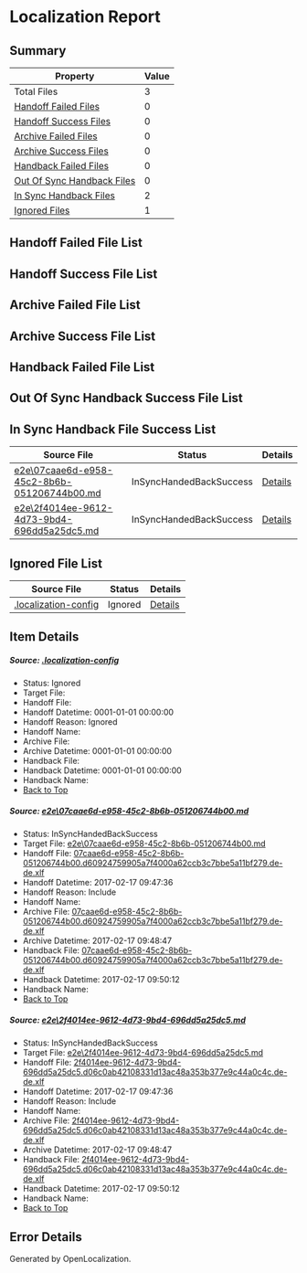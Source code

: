 # <a name='report-top'></a> Localization Report

## Summary
 Property | Value 
 -------- | ----- 
 Total Files | 3
[ Handoff Failed Files ](#handoff-failed-list)| 0
[ Handoff Success Files ](#handoff-success-list)| 0
[ Archive Failed Files ](#archive-failed-list)| 0
[ Archive Success Files ](#archive-success-list)| 0
[ Handback Failed Files ](#handback-failed-list)| 0
[ Out Of Sync Handback Files ](#outofsync-handback-success-list)| 0
[ In Sync Handback Files ](#insync-handback-success-list)| 2
[ Ignored Files ](#ignored-list)| 1

## <a name='handoff-failed-list'></a> Handoff Failed File List

## <a name='handoff-success-list'></a> Handoff Success File List

## <a name='archive-failed-list'></a> Archive Failed File List

## <a name='archive-success-list'></a> Archive Success File List

## <a name='handback-failed-list'></a> Handback Failed File List

## <a name='outofsync-handback-success-list'></a> Out Of Sync Handback Success File List

## <a name='insync-handback-success-list'></a> In Sync Handback File Success List
 Source File | Status | Details 
 ----------- | ------ | ------- 
 [e2e\07caae6d-e958-45c2-8b6b-051206744b00.md](https://github.com/OpenLocalizationTestOrg/ol-test0/blob/ee8c0880584989d568ddbbdc3d7c2822b7555266/e2e/07caae6d-e958-45c2-8b6b-051206744b00.md) | InSyncHandedBackSuccess | [Details](#1105cb7c8a8efee1cd907959e24ab96c9ee958e81)
 [e2e\2f4014ee-9612-4d73-9bd4-696dd5a25dc5.md](https://github.com/OpenLocalizationTestOrg/ol-test0/blob/ee8c0880584989d568ddbbdc3d7c2822b7555266/e2e/2f4014ee-9612-4d73-9bd4-696dd5a25dc5.md) | InSyncHandedBackSuccess | [Details](#c4c09fc0d2a60341c0ea38000e798e1a454cd3622)

## <a name='ignored-list'></a> Ignored File List
 Source File | Status | Details 
 ----------- | ------ | ------- 
 [.localization-config](https://github.com/OpenLocalizationTestOrg/ol-test0/blob/ee8c0880584989d568ddbbdc3d7c2822b7555266/.localization-config) | Ignored | [Details](#cb0632cf59c1387fc1742bfb9fa3c47f87e2e5c90)

## Item Details
##### <a name='cb0632cf59c1387fc1742bfb9fa3c47f87e2e5c90'></a> Source: [.localization-config](https://github.com/OpenLocalizationTestOrg/ol-test0/blob/ee8c0880584989d568ddbbdc3d7c2822b7555266/.localization-config)
* Status: Ignored
* Target File: 
* Handoff File: 
* Handoff Datetime: 0001-01-01 00:00:00
* Handoff Reason: Ignored
* Handoff Name: 
* Archive File: 
* Archive Datetime: 0001-01-01 00:00:00
* Handback File: 
* Handback Datetime: 0001-01-01 00:00:00
* Handback Name: 
* [Back to Top](#report-top)

##### <a name='1105cb7c8a8efee1cd907959e24ab96c9ee958e81'></a> Source: [e2e\07caae6d-e958-45c2-8b6b-051206744b00.md](https://github.com/OpenLocalizationTestOrg/ol-test0/blob/ee8c0880584989d568ddbbdc3d7c2822b7555266/e2e/07caae6d-e958-45c2-8b6b-051206744b00.md)
* Status: InSyncHandedBackSuccess
* Target File: [e2e\07caae6d-e958-45c2-8b6b-051206744b00.md](https://github.com/OpenLocalizationTestOrg/ol-test4-dede/blob/890e3457867315d352ef0fda580ac2a719f89af8/e2e/07caae6d-e958-45c2-8b6b-051206744b00.md)
* Handoff File: [07caae6d-e958-45c2-8b6b-051206744b00.d60924759905a7f4000a62ccb3c7bbe5a11bf279.de-de.xlf](https://github.com/OpenLocalizationTestOrg/ol-test4-handoff/blob/b5c39c207b8884c9f53bec702490bde40bd1f33b/ol-handoff/OpenLocalizationTestOrg/ol-test4-dede/xinjiang/ht/07caae6d-e958-45c2-8b6b-051206744b00.d60924759905a7f4000a62ccb3c7bbe5a11bf279.de-de.xlf)
* Handoff Datetime: 2017-02-17 09:47:36
* Handoff Reason: Include
* Handoff Name: 
* Archive File: [07caae6d-e958-45c2-8b6b-051206744b00.d60924759905a7f4000a62ccb3c7bbe5a11bf279.de-de.xlf](https://github.com/OpenLocalizationTestOrg/ol-test4-handoff/blob/fff861cf9a14fdc2d78297a863c46d732c798844/ol-archive/OpenLocalizationTestOrg/ol-test4-dede/xinjiang/ht/07caae6d-e958-45c2-8b6b-051206744b00.d60924759905a7f4000a62ccb3c7bbe5a11bf279.de-de.xlf)
* Archive Datetime: 2017-02-17 09:48:47
* Handback File: [07caae6d-e958-45c2-8b6b-051206744b00.d60924759905a7f4000a62ccb3c7bbe5a11bf279.de-de.xlf](https://github.com/OpenLocalizationTestOrg/ol-test4-handback/blob/1f44355ca4f0199a8ee6a71d8dc682be52f9928e/ol-handback/OpenLocalizationTestOrg/ol-test4-dede/xinjiang/ht/07caae6d-e958-45c2-8b6b-051206744b00.d60924759905a7f4000a62ccb3c7bbe5a11bf279.de-de.xlf)
* Handback Datetime: 2017-02-17 09:50:12
* Handback Name: 
* [Back to Top](#report-top)

##### <a name='c4c09fc0d2a60341c0ea38000e798e1a454cd3622'></a> Source: [e2e\2f4014ee-9612-4d73-9bd4-696dd5a25dc5.md](https://github.com/OpenLocalizationTestOrg/ol-test0/blob/ee8c0880584989d568ddbbdc3d7c2822b7555266/e2e/2f4014ee-9612-4d73-9bd4-696dd5a25dc5.md)
* Status: InSyncHandedBackSuccess
* Target File: [e2e\2f4014ee-9612-4d73-9bd4-696dd5a25dc5.md](https://github.com/OpenLocalizationTestOrg/ol-test4-dede/blob/890e3457867315d352ef0fda580ac2a719f89af8/e2e/2f4014ee-9612-4d73-9bd4-696dd5a25dc5.md)
* Handoff File: [2f4014ee-9612-4d73-9bd4-696dd5a25dc5.d06c0ab42108331d13ac48a353b377e9c44a0c4c.de-de.xlf](https://github.com/OpenLocalizationTestOrg/ol-test4-handoff/blob/b5c39c207b8884c9f53bec702490bde40bd1f33b/ol-handoff/OpenLocalizationTestOrg/ol-test4-dede/xinjiang/ht/2f4014ee-9612-4d73-9bd4-696dd5a25dc5.d06c0ab42108331d13ac48a353b377e9c44a0c4c.de-de.xlf)
* Handoff Datetime: 2017-02-17 09:47:36
* Handoff Reason: Include
* Handoff Name: 
* Archive File: [2f4014ee-9612-4d73-9bd4-696dd5a25dc5.d06c0ab42108331d13ac48a353b377e9c44a0c4c.de-de.xlf](https://github.com/OpenLocalizationTestOrg/ol-test4-handoff/blob/fff861cf9a14fdc2d78297a863c46d732c798844/ol-archive/OpenLocalizationTestOrg/ol-test4-dede/xinjiang/ht/2f4014ee-9612-4d73-9bd4-696dd5a25dc5.d06c0ab42108331d13ac48a353b377e9c44a0c4c.de-de.xlf)
* Archive Datetime: 2017-02-17 09:48:47
* Handback File: [2f4014ee-9612-4d73-9bd4-696dd5a25dc5.d06c0ab42108331d13ac48a353b377e9c44a0c4c.de-de.xlf](https://github.com/OpenLocalizationTestOrg/ol-test4-handback/blob/1f44355ca4f0199a8ee6a71d8dc682be52f9928e/ol-handback/OpenLocalizationTestOrg/ol-test4-dede/xinjiang/ht/2f4014ee-9612-4d73-9bd4-696dd5a25dc5.d06c0ab42108331d13ac48a353b377e9c44a0c4c.de-de.xlf)
* Handback Datetime: 2017-02-17 09:50:12
* Handback Name: 
* [Back to Top](#report-top)


## Error Details

Generated by OpenLocalization.
